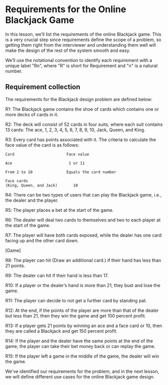 # Requirements for the Online Blackjack Game
In this lesson, we’ll list the requirements of the online Blackjack game. This is a very crucial step since requirements define the scope of a problem, so getting them right from the interviewer and understanding them well will make the design of the rest of the system smooth and easy.

We’ll use the notational convention to identify each requirement with a unique label "Rn", where "R" is short for Requirement and "n" is a natural number.

## Requirement collection
The requirements for the Blackjack design problem are defined below:

R1: The Blackjack game contains the shoe of cards which contains one or more decks of cards in it.

R2: The deck will consist of 52 cards in four suits, where each suit contains 13 cards: The ace, 1, 2, 3, 4, 5, 6, 7, 8, 9, 10, Jack, Queen, and King.

R3: Every card has points associated with it. The criteria to calculate the face value of the card is as follows:

```
Card                       Face value

Ace                         1 or 11

From 2 to 10               Equals the card number

Face cards
(King, Queen, and Jack)       10
```

R4: There can be two types of users that can play the Blackjack game, i.e., the dealer and the player.

R5: The player places a bet at the start of the game.

R6: The dealer will deal two cards to themselves and two to each player at the start of the game.

R7: The player will have both cards exposed, while the dealer has one card facing up and the other card down.

[Game]

R8: The player can hit (Draw an additional card.)  if their hand has less than 21 points.

R9: The dealer can hit if their hand is less than 17.

R10: If a player or the dealer’s hand is more than 21, they bust and lose the game.

R11: The player can decide to not get a further card by standing pat.

R12: At the end, if the points of the player are more than that of the dealer but less than 21, then they win the game and get 100 percent profit.

R13: If a player gets 21 points by winning an ace and a face card or 10, then they are called a Blackjack and get 150 percent profit.

R14: If the player and the dealer have the same points at the end of the game, the player can take their bet money back or can replay the game.

R15: If the player left a game in the middle of the game, the dealer will win the game.

We've identified our requirements for the problem, and in the next lesson, we will define different use cases for the online Blackjack game design.
